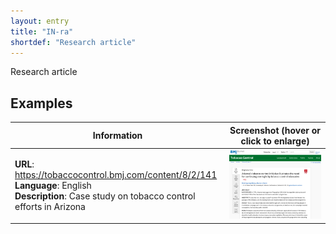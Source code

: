 ```yaml
---
layout: entry
title: "IN-ra"
shortdef: "Research article"
---
```


Research article

<!-- details -->

## Examples

<!-- START GENERATED SCREENSHOT GALLERY -->
<!--     NOTE: this screenshot gallery is automatically generated.       -->
<!--     Please avoid modifying it manually: any changes will be         -->
<!--     overwritten the next time the generation script is run.         -->
<table class="website-examples">
  <thead>
    <tr>
      <th class="website-examples-col-1">Information</th>
      <th class="website-examples-col-2">Screenshot (hover or click to enlarge)</th>
    </tr>
  </thead>
  <tbody>
    <tr>
      <td>
        <div class="img-url"><b>URL</b>: <a href="https://tobaccocontrol.bmj.com/content/8/2/141">https://tobaccocontrol.bmj.com/content/8/2/141</a></div>
        <div class="img-info"><b>Language</b>: English</div>
        <div class="img-info"><b>Description</b>: Case study on tobacco control efforts in Arizona</div>
      </td>
      <td><a href="../static/screenshots/IN-ra/tobaccocontrol.bmj.com_content_8_2_141--2048x1536.png"><img class="thumbnail" src="../static/screenshots/IN-ra/tobaccocontrol.bmj.com_content_8_2_141--2048x1536.png" alt="screenshot of tobaccocontrol.bmj.com_content_8_2_141--2048x1536"></a></td>
    </tr>
  </tbody>
</table>
<!-- END GENERATED SCREENSHOT GALLERY -->
